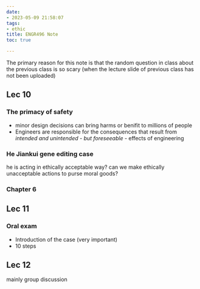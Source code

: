 ```yaml
---
date:
- 2023-05-09 21:58:07
tags:
- ethic
title: ENGR496 Note
toc: true

---
```

The primary reason for this note is that the random question in class about the previous class is so scary (when the lecture slide of previous class has not been uploaded)
## Lec 10

### The primacy of safety
- minor design decisions can bring harms or benifit to millions of people
- Engineers are responsible for the consequences that result from *intended and unintended - but foreseeable* - effects of engineering

### He Jiankui gene editing case
he is acting in ethically acceptable way?
can we make ethically unacceptable actions to purse moral goods?

### Chapter 6

## Lec 11
### Oral exam
- Introduction of the case (very important)
- 10 steps

## Lec 12
mainly group discussion


